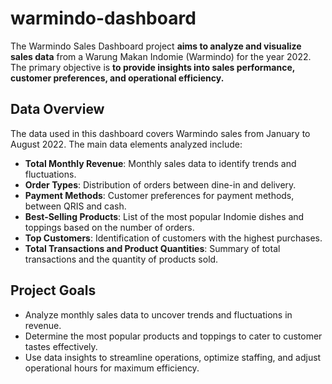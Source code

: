 # warmindo-dashboard
The Warmindo Sales Dashboard project **aims to analyze and visualize sales data** from a Warung Makan Indomie (Warmindo) for the year 2022. The primary objective is **to provide insights into sales performance, customer preferences, and operational efficiency.**
## Data Overview
The data used in this dashboard covers Warmindo sales from January to August 2022. The main
data elements analyzed include:
* **Total Monthly Revenue**: Monthly sales data to identify trends and fluctuations.
* **Order Types**: Distribution of orders between dine-in and delivery.
* **Payment Methods**: Customer preferences for payment methods, between QRIS and cash.
* **Best-Selling Products**: List of the most popular Indomie dishes and toppings based on the
number of orders.
* **Top Customers**: Identification of customers with the highest purchases.
* **Total Transactions and Product Quantities**: Summary of total transactions and the quantity
of products sold.
## Project Goals
* Analyze monthly sales data to uncover trends and fluctuations in revenue.
* Determine the most popular products and toppings to cater to customer tastes effectively.
* Use data insights to streamline operations, optimize staffing, and adjust operational hours for maximum efficiency.
